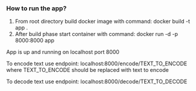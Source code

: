 ### How to run the app?
1. From root directory build docker image with command:
docker build -t app .
2. After build phase start container with command:
docker run -d -p 8000:8000 app

App is up and running on localhost port 8000 

To encode text use endpoint:
localhost:8000/encode/TEXT_TO_ENCODE
where TEXT_TO_ENCODE should be replaced with text to encode

To decode text use endpoint:
localhost:8000/decode/TEXT_TO_DECODE